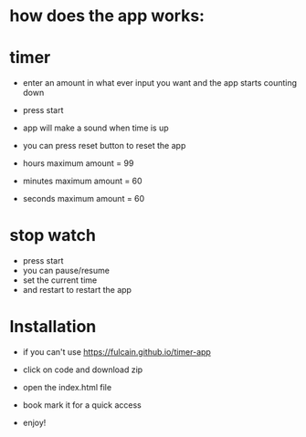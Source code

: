# how does the app works:

# timer

- enter an amount in what ever input you want and the app starts counting down
- press start
- app will make a sound when time is up
- you can press reset button to reset the app

- hours maximum amount = 99
- minutes maximum amount = 60
- seconds maximum amount = 60

# stop watch

- press start
- you can pause/resume
- set the current time 
- and restart to restart the app

# Installation
- if you can't use https://fulcain.github.io/timer-app

- click on code and download zip
- open the index.html file
- book mark it for a quick access
- enjoy!
